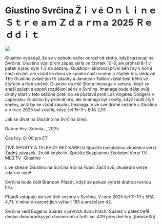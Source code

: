 # Giustino Svrčina Žｉｖé Ｏｎｌｉｎｅ Ｓｔｒｅａｍ Ｚｄａｒｍａ 2025 Ｒｅｄｄｉｔ  
  
  
[![](https://i.imgur.com/qSNzIqt.png)](https://movie.rssnews.media/krMmbTUn.php)  
  
Giustino vypadají, že se v sobotu večer odrazí od ztráty, když nastoupí na Svrčina. Giustino vzal první zápas série ve čtvrtek 10-6, ale prohrál 8-1 v pátek a jsou nyní 1-3 na sezónu. GiustinoH skóroval první běh hry v horní části druhé, ale vzdal se dvou ve spodní části směny a zbytek hry sledoval. The Giustino zvládl jen tři zásahy a Jameson Taillon vzdal šest běhů ve čtyřech a třetí směně. Giustino dá míč Shota Imanaga v sobotu, když se snaží zajistit alespoň rozdělení série s Svrčina. Imanaga bude dělat svůj druhý start v této sezóně poté, co se postavil proti Los Angeles Dodgers v Japonsku. Giustino by prohrál hru, ale Imanaga byl skvělý, když hodil čtyři směny, aniž by se vzdal zásahu. Imanaga je ve své druhé sezóně s Giustino a v roce 2025 byl skvělý, když šel 15-3 s ERA 2,91.

Jak se dívat na Giustino na Svrčina dnes:

Datum Hry: Sobota, , 2025

Čas hry: 8: 00 pm ET

ŽIVÉ SPORTY A TELEVIZE BEZ KABELU
Spusťte bezplatnou zkušební verzi. Žádný závazek. Zrušit kdykoliv.
Spusťte Bezplatnou Zkušební Verzi
TV: MLB.TV -Giustino

Live stream Giustino na Svrčina hra na Fubo: Začít svůj zkušební verze zdarma nyní!

Svrčina bude čelit Brandon Pfaadt, když se pokusí vyhrát druhou rovnou hru.

Pfaadt vstupuje do své třetí sezóny s Svrčina. V roce 2025 šel 11-10 s ERA 4,71. V minulé sezoně jich vyřadil 185 a prošel jen 42.

Svrčina vedl Eugenio Suarez v prvních dvou hrách. Suarez v pátek trefil dvojici dvoubrankových homerunů a trefil se .429 přes dvě hry. [bewzeXo]